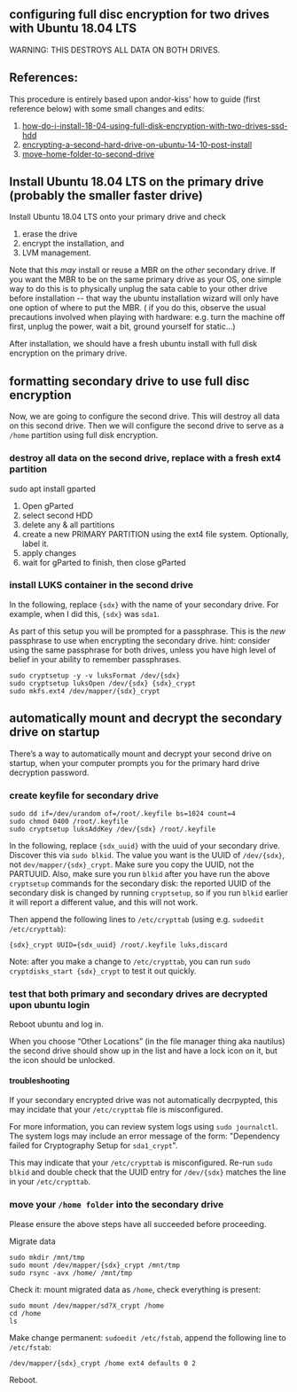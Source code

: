 ## configuring full disc encryption for two drives with Ubuntu 18.04 LTS

WARNING: THIS DESTROYS ALL DATA ON BOTH DRIVES.

## References:

This procedure is entirely based upon andor-kiss' how to guide (first reference below) with some small changes and edits:

1.	[how-do-i-install-18-04-using-full-disk-encryption-with-two-drives-ssd-hdd](https://askubuntu.com/questions/1034079/how-do-i-install-18-04-using-full-disk-encryption-with-two-drives-ssd-hdd)
2.	[encrypting-a-second-hard-drive-on-ubuntu-14-10-post-install](https://­davidyat.es/2015/04/03/encrypting-a-second-hard-drive-on-ubuntu-14-10-post-install/)
3.	[move-home-folder-to-second-drive](https://askubuntu.com/questions/21321/move-home-folder-to-second-drive)

## Install Ubuntu 18.04 LTS on the primary drive (probably the smaller faster drive)

Install Ubuntu 18.04 LTS onto your primary drive and check

1.	erase the drive
2.	encrypt the installation, and
3.	LVM management.

Note that this *may* install or reuse a MBR on the *other* secondary drive. If you want the MBR to be on the same primary drive as your OS, one simple way to do this is to physically unplug the sata cable to your other drive before installation -- that way the ubuntu installation wizard will only have one option of where to put the MBR. ( if you do this, observe the usual precautions involved when playing with hardware: e.g. turn the machine off first, unplug the power, wait a bit, ground yourself for static...)

After installation, we should have a fresh ubuntu install with full disk encryption on the primary drive.

## formatting secondary drive to use full disc encryption

Now, we are going to configure the second drive. This will destroy all data on this second drive. Then we will configure the second drive to serve as a `/home` partition using full disk encryption.

### destroy all data on the second drive, replace with a fresh ext4 partition

sudo apt install gparted

1.	Open gParted
2.	select second HDD
3.	delete any & all partitions
4.	create a new PRIMARY PARTITION using the ext4 file system. Optionally, label it.
5.	apply changes
6.	wait for gParted to finish, then close gParted

### install LUKS container in the second drive 

In the following, replace `{sdx}` with the name of your secondary drive. For example, when I did this, `{sdx}` was `sda1`.

As part of this setup you will be prompted for a passphrase. This is the *new* passphrase to use when encrypting the secondary drive. hint: consider using the same passphrase for both drives, unless you have high level of belief in your ability to remember passphrases.

```
sudo cryptsetup -y -v luksFormat /dev/{sdx}
sudo cryptsetup luksOpen /dev/{sdx} {sdx}_crypt
sudo mkfs.ext4 /dev/mapper/{sdx}_crypt
```

## automatically mount and decrypt the secondary drive on startup

There’s a way to automatically mount and decrypt your second drive on startup, when your computer prompts you for the primary hard drive decryption password.

### create keyfile for secondary drive

```
sudo dd if=/dev/urandom of=/root/.keyfile bs=1024 count=4
sudo chmod 0400 /root/.keyfile
sudo cryptsetup luksAddKey /dev/{sdx} /root/.keyfile
```

In the following, replace `{sdx_uuid}` with the uuid of your secondary drive. Discover this via `sudo blkid`. The value you want is the UUID of `/dev/{sdx}`, not `dev/mapper/{sdx}_crypt`. Make sure you copy the UUID, not the PARTUUID. Also, make sure you run `blkid` after you have run the above `cryptsetup` commands for the secondary disk: the reported UUID of the secondary disk is changed by running `cryptsetup`, so if you run `blkid` earlier it will report a different value, and this will not work.

Then append the following lines to `/etc/crypttab` (using e.g. `sudoedit /etc/crypttab`):

```
{sdx}_crypt UUID={sdx_uuid} /root/.keyfile luks,discard
```

Note: after you make a change to `/etc/crypttab`, you can run `sudo cryptdisks_start {sdx}_crypt` to test it out quickly.

### test that both primary and secondary drives are decrypted upon ubuntu login

Reboot ubuntu and log in.

When you choose “Other Locations” (in the file manager thing aka nautilus) the second drive should show up in the list and have a lock icon on it, but the icon should be unlocked.

#### troubleshooting

If your secondary encrypted drive was not automatically decrpypted, this may incidate that your `/etc/crypttab` file is misconfigured.

For more information, you can review system logs using `sudo journalctl`. The system logs may include an error message of the form: "Dependency failed for Cryptography Setup for `sda1_crypt`".

This may indicate that your `/etc/crypttab` is misconfigured. Re-run `sudo blkid` and double check that the UUID entry for `/dev/{sdx}` matches the line in your `/etc/crypttab`.

### move your `/home folder` into the secondary drive

Please ensure the above steps have all succeeded before proceeding.

Migrate data

```
sudo mkdir /mnt/tmp
sudo mount /dev/mapper/{sdx}_crypt /mnt/tmp
sudo rsync -avx /home/ /mnt/tmp
```

Check it: mount migrated data as `/home`, check everything is present:

```
sudo mount /dev/mapper/sd?X_crypt /home
cd /home
ls
```

Make change permanent: `sudoedit /etc/fstab`, append the following line to `/etc/fstab`:

```
/dev/mapper/{sdx}_crypt /home ext4 defaults 0 2
```

Reboot.


